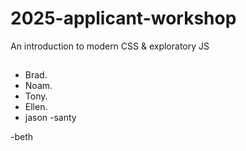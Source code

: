 # 2025-applicant-workshop

An introduction to modern CSS &amp; exploratory JS

##
- Brad.
- Noam.
- Tony.
- Ellen.
- jason
-santy



-beth
